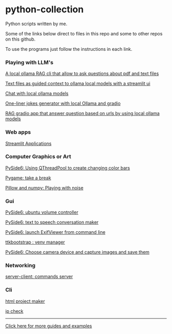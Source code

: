 # python-collection
Python scripts written by me.

Some of the links below direct to files in this repo and some to other repos on this github.

To use the programs just follow the instructions in each link.

<h3> Playing with LLM's</h3>

<a href="https://github.com/ip-repo/python/blob/main/ollama-rag-cli/ollama-rag-cli.md"> A local ollama RAG cli that allow to ask questions about pdf and text files</a>

<a href="https://github.com/ip-repo/python/blob/main/guided-context-ollama-chat/guided-context-ollama-chat.md">Text files as guided context to ollama local models with a streamlit ui </a>

<a href="https://github.com/ip-repo/python/blob/main/local-ollama/local-ollama.md">Chat with local ollama models</a>

<a href="https://github.com/ip-repo/python/blob/main/local-ollama-one-liners-jokes/local-ollama-one-liners-jokes.md"> One-liner jokes generator with local Ollama and gradio </a>

<a href="https://github.com/ip-repo/python/blob/main/local-ollama-urls-rag/local-ollama-urls-rag-gradio.md"> RAG gradio app that answer question based on urls by using local ollama models</a>


<h3> Web apps</h3>

<a href="https://github.com/ip-repo/python/blob/main/streamlit-scripts/streamlit-index.md">Streamlit Applications</a>


<h3>Computer Graphics or Art</h3>

<a href="https://github.com/ip-repo/python/blob/main/color-bar/color-bar.md">PySide6: Using QThreadPool to create changing color bars</a>

<a href="https://github.com/ip-repo/python/blob/main/take-break/take-brake.md">Pygame: take a break </a>

<a href="https://github.com/ip-repo/python/blob/main/playing-with-noise/noisy-examples.md">Pillow and numpy: Playing with noise</a>

<h3>Gui</h3>

<a href="https://github.com/ip-repo/vc/blob/main/README.md">PySide6: ubuntu volume controller</a>

<a href="https://github.com/ip-repo/conversation-maker/blob/main/README.md">PySide6: text to speech conversation maker</a>

<a href="https://github.com/ip-repo/exif-view/blob/main/README.md">PySide6: launch ExifViewer from command line</a> 

<a href="https://github.com/ip-repo/python/blob/main/venv-manager/venv-manager.md">ttkbootstrap : venv manager</a>

<a href="https://github.com/ip-repo/camera-capture/blob/main/README.md">PySide6: Choose camera device and capture images and save them</a>


<h3>Networking</h3>
<a href="https://github.com/ip-repo/python/blob/main/command-server/command-server-client.md">server-client: commands server </a>

<h3>Cli</h3>
<a href="https://github.com/ip-repo/html-project-maker">html project maker</a>

<a href="https://github.com/ip-repo/ip-checker">ip check</a>


<hr>
<a href="https://github.com/ip-repo/guides/blob/main/README.md">Click here for more guides and examples</a>
